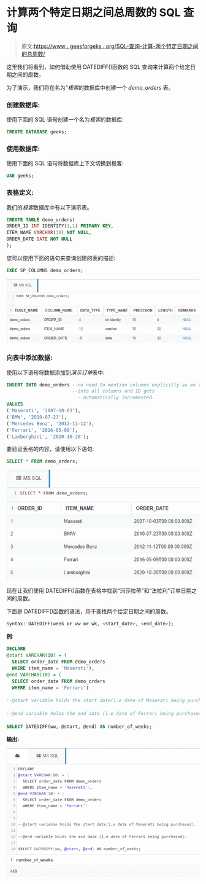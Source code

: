 # 计算两个特定日期之间总周数的 SQL 查询

> 原文:[https://www . geesforgeks . org/SQL-查询-计算-两个特定日期之间的总周数/](https://www.geeksforgeeks.org/sql-query-to-calculate-total-number-of-weeks-between-two-specific-dates/)

这里我们将看到，如何借助使用 DATEDIFF()函数的 SQL 查询来计算两个给定日期之间的周数。

为了演示，我们将在名为“*极客*的数据库中创建一个 *demo_orders* 表。

### **创建数据库:**

使用下面的 SQL 语句创建一个名为*极客*的数据库:

```sql
CREATE DATABASE geeks;
```

### **使用数据库:**

使用下面的 SQL 语句将数据库上下文切换到极客:

```sql
USE geeks;
```

### 表格定义:

我们的*极客*数据库中有以下演示表。

```sql
CREATE TABLE demo_orders(
ORDER_ID INT IDENTITY(1,1) PRIMARY KEY,
ITEM_NAME VARCHAR(30) NOT NULL,
ORDER_DATE DATE NOT NULL
);
```

您可以使用下面的语句来查询创建的表的描述:

```sql
EXEC SP_COLUMNS demo_orders;
```

![](img/c368ee71e1872fb763b2124062ebbc32.png)

### **向表中添加数据:**

使用以下语句将数据添加到*演示订单*表中:

```sql
INSERT INTO demo_orders --no need to mention columns explicitly as we are inserting
                        --into all columns and ID gets
                          --automatically incremented.
VALUES
('Maserati', '2007-10-03'),
('BMW', '2010-07-23'),
('Mercedes Benz', '2012-11-12'),
('Ferrari', '2016-05-09'),
('Lamborghini', '2020-10-20');
```

要验证表格的内容，请使用以下语句:

```sql
SELECT * FROM demo_orders;
```

![](img/19ab2e1f064146ce3f2556500b650615.png)

现在让我们使用 DATEDIFF()函数在表格中找到“玛莎拉蒂”和“法拉利”订单日期之间的周数。

下面是 DATEDIFF()函数的语法，用于查找两个给定日期之间的周数。

```sql
Syntax: DATEDIFF(week or ww or wk, <start_date>, <end_date>);
```

**例**:

```sql
DECLARE 
@start VARCHAR(10) = (
  SELECT order_date FROM demo_orders
  WHERE item_name = 'Maserati'),
@end VARCHAR(10) = (
  SELECT order_date FROM demo_orders
  WHERE item_name = 'Ferrari')

--@start variable holds the start date(i.e date of Maserati being purchased).

--@end variable holds the end date (i.e date of Ferrari being purchased).

SELECT DATEDIFF(ww, @start, @end) AS number_of_weeks;
```

**输出:**

![](img/5c11e5c8ebbc228ecfaa40bd80445966.png)